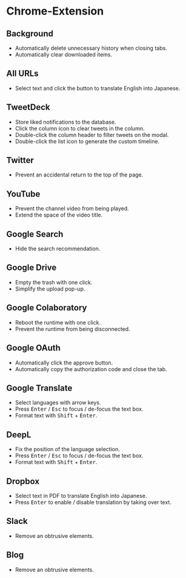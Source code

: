 # Chrome-Extension

## Background

- Automatically delete unnecessary history when closing tabs.
- Automatically clear downloaded items.

## All URLs

- Select text and click the button to translate English into Japanese.

## TweetDeck

- Store liked notifications to the database.
- Click the column icon to clear tweets in the column.
- Double-click the column header to filter tweets on the modal.
- Double-click the list icon to generate the custom timeline.

## Twitter

- Prevent an accidental return to the top of the page.

## YouTube

- Prevent the channel video from being played.
- Extend the space of the video title.

## Google Search

- Hide the search recommendation.

## Google Drive

- Empty the trash with one click.
- Simplify the upload pop-up.

## Google Colaboratory

- Reboot the runtime with one click.
- Prevent the runtime from being disconnected.

## Google OAuth

- Automatically click the approve button.
- Automatically copy the authorization code and close the tab.

## Google Translate

- Select languages with arrow keys.
- Press <kbd>Enter</kbd> / <kbd>Esc</kbd> to focus / de-focus the text box.
- Format text with <kbd>Shift</kbd> + <kbd>Enter</kbd>.

## DeepL

- Fix the position of the language selection.
- Press <kbd>Enter</kbd> / <kbd>Esc</kbd> to focus / de-focus the text box.
- Format text with <kbd>Shift</kbd> + <kbd>Enter</kbd>.

## Dropbox

- Select text in PDF to translate English into Japanese.
- Press <kbd>Enter</kbd> to enable / disable translation by taking over text.

## Slack

- Remove an obtrusive elements.

## Blog

- Remove an obtrusive elements.
